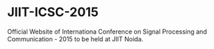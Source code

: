 JIIT-ICSC-2015
==============
Official Website of Internationa Conference on Signal Processing and Communication - 2015 to be held at JIIT Noida.
